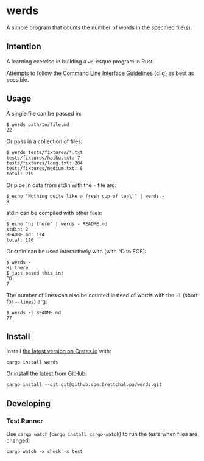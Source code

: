 # werds

A simple program that counts the number of words in the specified file(s).

## Intention

A learning exercise in building a `wc`-esque program in Rust.

Attempts to follow the [Command Line Interface Guidelines (clig)](https://clig.dev) as best as possible.

## Usage

A single file can be passed in:

```
$ werds path/to/file.md
22
```

Or pass in a collection of files:

```
$ werds tests/fixtures/*.txt
tests/fixtures/haiku.txt: 7
tests/fixtures/long.txt: 204
tests/fixtures/medium.txt: 8
total: 219
```

Or pipe in data from stdin with the `-` file arg:

```
$ echo "Nothing quite like a fresh cup of tea\!" | werds -
8
```

stdin can be compiled with other files:

```
$ echo "hi there" | werds - README.md
stdin: 2
README.md: 124
total: 126
```

Or stdin can be used interactively with (with ^D to EOF):

```
$ werds -
Hi there
I just pased this in!
^D
7
```

The number of lines can also be counted instead of words with the `-l` (short for `--lines`) arg:

```
$ werds -l README.md
77
```

## Install

Install [the latest version on Crates.io](https://crates.io/crates/werds) with:

```
cargo install werds
```

Or install the latest from GitHub:

```
cargo install --git git@github.com:brettchalupa/werds.git
```

## Developing

### Test Runner

Use `cargo watch` (`cargo install cargo-watch`) to run the tests when files are changed:

```
cargo watch -x check -x test
```

